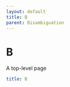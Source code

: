 ```yaml
---
layout: default
title: B
parent: Disambiguation
---
```


# B

A top-level page

```yaml
title: B
```
